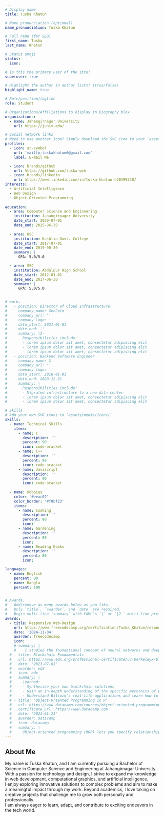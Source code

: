 ```yaml
---
# Display name
title: Tuska Khatun

# Name pronunciation (optional)
name_pronunciation: Tuska Khatun

# Full name (for SEO)
first_name: Tuska
last_name: Khatun

# Status emoji
status:
  icon: 

# Is this the primary user of the site?
superuser: true

# Highlight the author in author lists? (true/false)
highlight_name: true

# Role/position/tagline
role: Student

# Organizations/Affiliations to display in Biography blox
organizations:
  - name: Jahangirnagor University
    url: https://juniv.edu/

# Social network links
# Need to use another icon? Simply download the SVG icon to your `assets/media/icons/` folder.
profiles:
  - icon: at-symbol
    url: 'mailto:tuskakhatun6@gmail.com'
    label: E-mail Me

  - icon: brands/github
    url: https://github.com/tuska-web
  - icon: brands/linkedin
    url: https://www.linkedin.com/in/tuska-khatun-b20199330/
interests:
  - Artificial Intelligence
  - Web Design
  - Object-Oriented Programming 
  
education:
  - area: Computer Science and Engineering
    institution: Jahangirnagor University
    date_start: 2020-07-01
    date_end: 2025-06-30
    
  - area: HSC
    institution: Kushtia Govt. College
    date_start: 2017-07-01
    date_end: 2019-06-30
    summary: |
      GPA: 5.0/5.0

  - area: SSC
    institution: Abdalpur High School
    date_start: 2012-01-01
    date_end: 2017-06-30
    summary: |
      GPA: 5.0/5.0
      

# work:
#   - position: Director of Cloud Infrastructure
#     company_name: GenCoin
#     company_url: ''
#     company_logo: ''
#     date_start: 2021-01-01
#     date_end: ''
#     summary: |2-
#       Responsibilities include:
#       - lorem ipsum dolor sit amet, consectetur adipiscing elit
#       - lorem ipsum dolor sit amet, consectetur adipiscing elit
#       - lorem ipsum dolor sit amet, consectetur adipiscing elit
#   - position: Backend Software Engineer
#     company_name: X
#     company_url: ''
#     company_logo: ''
#     date_start: 2016-01-01
#     date_end: 2020-12-31
#     summary: |
#       Responsibilities include:
#       - Migrated infrastructure to a new data center
#       - lorem ipsum dolor sit amet, consectetur adipiscing elit
#       - lorem ipsum dolor sit amet, consectetur adipiscing elit

# Skills
# Add your own SVG icons to `assets/media/icons/`
skills:
  - name: Technical Skills
    items:
      - name: C
        description: ''
        percent: 90
        icon: code-bracket
      - name: C++
        description: ''
        percent: 90
        icon: code-bracket
      - name: Javascript
        description: ''
        percent: 90
        icon: code-bracket
        
  - name: Hobbies
    color: '#eeac02'
    color_border: '#f0bf23'
    items:
      - name: Cooking
        description: ''
        percent: 80
        icon:  
      - name: Gardening
        description: ''
        percent: 80
        icon: 
      - name: Reading Books
        description: ''
        percent: 80
        icon: 

languages:
  - name: English
    percent: 80
  - name: Bangla
    percent: 100


# Awards.
#   Add/remove as many awards below as you like.
#   Only `title`, `awarder`, and `date` are required.
#   Begin multi-line `summary` with YAML's `|` or `|2-` multi-line prefix and indent 2 spaces below.
awards:
  - title: Responsive Web-Design
    url: https://www.freecodecamp.org/certification/Tuska_Khatun/responsive-web-design
    date: '2024-11-04'
    awarder: freecodecamp
    icon: 
    # summary: |
    #    I studied the foundational concept of neural networks and deep learning. By the end, I was familiar with the significant technological trends driving the rise of deep learning; build, train, and apply fully connected deep neural networks; implement efficient (vectorized) neural networks; identify key parameters in a neural network’s architecture; and apply deep learning to your own applications.
  # - title: Blockchain Fundamentals
  #   url: https://www.edx.org/professional-certificate/uc-berkeleyx-blockchain-fundamentals
  #   date: '2023-07-01'
  #   awarder: edX
  #   icon: edx
  #   summary: |
  #     Learned:
  #     - Synthesize your own blockchain solutions
  #     - Gain an in-depth understanding of the specific mechanics of Bitcoin
  #     - Understand Bitcoin’s real-life applications and learn how to attack and destroy Bitcoin, Ethereum, smart contracts and Dapps, and alternatives to Bitcoin’s Proof-of-Work consensus algorithm
  # - title: 'Object-Oriented Programming in R'
  #   url: https://www.datacamp.com/courses/object-oriented-programming-with-s3-and-r6-in-r
  #   certificate_url: https://www.datacamp.com
  #   date: '2023-01-21'
  #   awarder: datacamp
  #   icon: datacamp
  #   summary: |
  #     Object-oriented programming (OOP) lets you specify relationships between functions and the objects that they can act on, helping you manage complexity in your code. This is an intermediate level course, providing an introduction to OOP, using the S3 and R6 systems. S3 is a great day-to-day R programming tool that simplifies some of the functions that you write. R6 is especially useful for industry-specific analyses, working with web APIs, and building GUIs.
---
```


## About Me
 
My name is Tuska Khatun, and I am currently pursuing a Bachelor of Science in Computer Science and Engineering at Jahangirnagar University. With a passion for technology and design, I strive to expand my knowledge in web development, computational graphics, and artificial intelligence.  
I enjoy exploring innovative solutions to complex problems and aim to make a meaningful impact through my work. Beyond academics, I love taking on creative projects that challenge me to grow both personally and professionally.  
I am always eager to learn, adapt, and contribute to exciting endeavors in the tech world.
